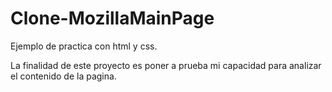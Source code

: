 # Clone-MozillaMainPage
Ejemplo de practica con html y css.

La finalidad de este proyecto es poner a prueba mi capacidad para analizar el contenido de la pagina.
